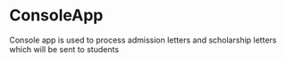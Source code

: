 # ConsoleApp
Console app is used to process admission letters and scholarship letters which will be sent to students
